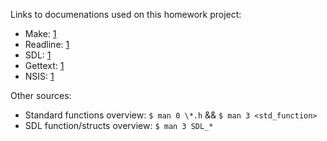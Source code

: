 Links to documenations used on this homework project:
- Make: [1](http://www.chemie.fu-berlin.de/chemnet/use/info/make/make_toc.html)
- Readline: [1](http://web.mit.edu/gnu/doc/html/rlman_2.html)
- SDL: [1](http://lazyfoo.net/tutorials/SDL/index.php)
- Gettext: [1](http://www.gnu.org/software/gettext/manual/gettext.html)
- NSIS: [1](http://nsis.sourceforge.net/Docs/)

Other sources:
- Standard functions overview: `$ man 0 \*.h` && `$ man 3 <std_function>`
- SDL function/structs overview: `$ man 3 SDL_*`
